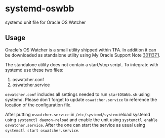 # systemd-oswbb

systemd unit file for Oracle OS Watcher

## Usage

Oracle's OS Watcher is a small utility shipped within TFA. In addition it can
be downloaded as standalone utility using My Oracle Support Note
[301137.1](https://support.oracle.com/epmos/faces/DocumentDisplay?id=301137.1).

The standalone utility does not contain a start/stop script. To integrate
with systemd use these two files:

1. oswatcher.conf
2. oswatcher.service

`oswatcher.conf` includes all settings needed to run `startOSWbb.sh` using systemd.
Please don't forget to update `oswatcher.service` to reference the location of the
configuration file.

After putting `oswatcher.service` in `/etc/systemd/system` reload systemd using
`systemctl daemon-reload` and enable the unit using
`systemctl enable oswatcher.service`. After the one can start the service as usual
using `systemctl start oswatcher.service`.
